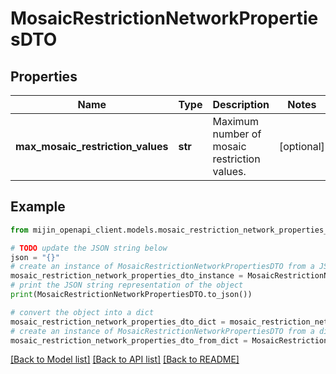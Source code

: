 # MosaicRestrictionNetworkPropertiesDTO


## Properties

Name | Type | Description | Notes
------------ | ------------- | ------------- | -------------
**max_mosaic_restriction_values** | **str** | Maximum number of mosaic restriction values. | [optional] 

## Example

```python
from mijin_openapi_client.models.mosaic_restriction_network_properties_dto import MosaicRestrictionNetworkPropertiesDTO

# TODO update the JSON string below
json = "{}"
# create an instance of MosaicRestrictionNetworkPropertiesDTO from a JSON string
mosaic_restriction_network_properties_dto_instance = MosaicRestrictionNetworkPropertiesDTO.from_json(json)
# print the JSON string representation of the object
print(MosaicRestrictionNetworkPropertiesDTO.to_json())

# convert the object into a dict
mosaic_restriction_network_properties_dto_dict = mosaic_restriction_network_properties_dto_instance.to_dict()
# create an instance of MosaicRestrictionNetworkPropertiesDTO from a dict
mosaic_restriction_network_properties_dto_from_dict = MosaicRestrictionNetworkPropertiesDTO.from_dict(mosaic_restriction_network_properties_dto_dict)
```
[[Back to Model list]](../README.md#documentation-for-models) [[Back to API list]](../README.md#documentation-for-api-endpoints) [[Back to README]](../README.md)


